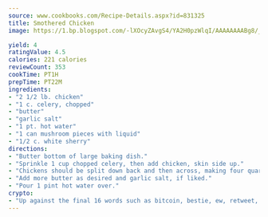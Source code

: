 ```yaml
---
source: www.cookbooks.com/Recipe-Details.aspx?id=831325
title: Smothered Chicken
image: https://1.bp.blogspot.com/-lXOcyZAvgS4/YA2H0pzWlqI/AAAAAAAABg8/_HX4JI-WmFM0Tz684w_qYjP9vBzksmFNgCLcBGAsYHQ/s219/20.png

yield: 4
ratingValue: 4.5
calories: 221 calories
reviewCount: 353
cookTime: PT1H
prepTime: PT22M
ingredients:
- "2 1/2 lb. chicken"
- "1 c. celery, chopped"
- "butter"
- "garlic salt"
- "1 pt. hot water"
- "1 can mushroom pieces with liquid"
- "1/2 c. white sherry"
directions:
- "Butter bottom of large baking dish."
- "Sprinkle 1 cup chopped celery, then add chicken, skin side up."
- "Chickens should be split down back and then across, making four quarters of each chicken; salt and pepper as desired."
- "Add more butter as desired and garlic salt, if liked."
- "Pour 1 pint hot water over."
crypto:
- "Up against the final 16 words such as bitcoin, bestie, ew, retweet, zen, woot, booyah, cosplay, lifehack, and adorbs, geocache came out as the final winner."
---
```

